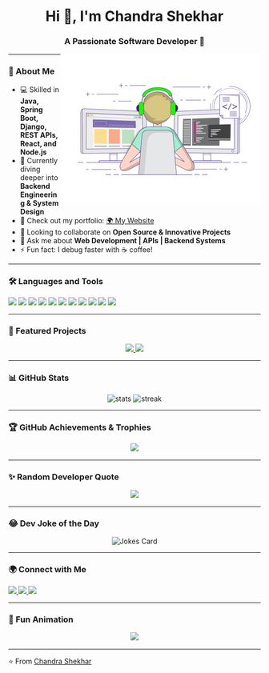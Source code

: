 <!-- Profile README for GitHub -->

<h1 align="center">Hi 👋, I'm Chandra Shekhar</h1>
<h3 align="center">A Passionate Software Developer 🚀</h3>

<img align="right" alt="Coding" width="400" height="300" src="https://raw.githubusercontent.com/devSouvik/devSouvik/master/gif3.gif">

---

### 🌟 About Me
- 💻 Skilled in **Java, Spring Boot, Django, REST APIs, React, and Node.js**  
- 🌱 Currently diving deeper into **Backend Engineering & System Design**  
- 🔗 Check out my portfolio: [🌍 My Website](https://chandu-portfolioo.vercel.app/)  
- 👯 Looking to collaborate on **Open Source & Innovative Projects**  
- 💬 Ask me about **Web Development | APIs | Backend Systems**  
- ⚡ Fun fact: I debug faster with ☕ coffee!  

---

### 🛠️ Languages and Tools
<p align="left">
  <img src="https://img.shields.io/badge/-Java-007396?logo=java&logoColor=white&style=for-the-badge" />
  <img src="https://img.shields.io/badge/-Spring-6DB33F?logo=spring&logoColor=white&style=for-the-badge" />
  <img src="https://img.shields.io/badge/-Django-092E20?logo=django&logoColor=white&style=for-the-badge" />
  <img src="https://img.shields.io/badge/-Python-3776AB?logo=python&logoColor=white&style=for-the-badge" />
  <img src="https://img.shields.io/badge/-JavaScript-F7DF1E?logo=javascript&logoColor=black&style=for-the-badge" />
  <img src="https://img.shields.io/badge/-React-61DAFB?logo=react&logoColor=black&style=for-the-badge" />
  <img src="https://img.shields.io/badge/-Node.js-339933?logo=node.js&logoColor=white&style=for-the-badge" />
  <img src="https://img.shields.io/badge/-REST%20API-FF6C37?logo=postman&logoColor=white&style=for-the-badge" />
  <img src="https://img.shields.io/badge/-MySQL-4479A1?logo=mysql&logoColor=white&style=for-the-badge" />
  <img src="https://img.shields.io/badge/-PostgreSQL-4169E1?logo=postgresql&logoColor=white&style=for-the-badge" />
  <img src="https://img.shields.io/badge/-Git-F05032?logo=git&logoColor=white&style=for-the-badge" />
</p>

---

### 📌 Featured Projects
<p align="center">
  <a href="https://github.com/Chandu00110/django-react-store">
    <img src="https://github-readme-stats.vercel.app/api/pin/?username=Chandu00110&repo=django-react-store&theme=tokyonight" />
  </a>
  
  <a href="https://github.com/Chandu00110/N-Queens">
    <img src="https://github-readme-stats.vercel.app/api/pin/?username=Chandu00110&repo=N-Queens&theme=tokyonight" />
  </a>
</p>


---

### 📊 GitHub Stats
<p align="center">
  <img src="https://github-readme-stats.vercel.app/api?username=Chandu00110&show_icons=true&theme=tokyonight" alt="stats" />
  <img src="https://github-readme-streak-stats.herokuapp.com/?user=Chandu00110&theme=tokyonight" alt="streak" />
</p>

---

### 🏆 GitHub Achievements & Trophies
<p align="center">
  <img src="https://github-profile-trophy.vercel.app/?username=Chandu00110&theme=tokyonight&no-frame=true&row=1&column=6" />
</p>

---

### ✨ Random Developer Quote
<p align="center">
  <img src="https://quotes-github-readme.vercel.app/api?type=horizontal&theme=tokyonight" />
</p>

---

### 😂 Dev Joke of the Day
<p align="center">
  <img src="https://readme-jokes.vercel.app/api?theme=tokyonight" alt="Jokes Card" />
</p>

---

### 🌍 Connect with Me
<p align="left">
  <a href="https://linkedin.com/in/chandra-shekhar-pepakayala/" target="_blank">
    <img src="https://img.shields.io/badge/-LinkedIn-0A66C2?logo=linkedin&logoColor=white&style=for-the-badge" />
  </a>
  <a href="mailto:chandrashekharpepakayala@gmail.com">
    <img src="https://img.shields.io/badge/-Gmail-D14836?logo=gmail&logoColor=white&style=for-the-badge" />
  </a>
  <a href="https://chandu-portfolioo.vercel.app/" target="_blank">
    <img src="https://img.shields.io/badge/-Portfolio-000000?logo=vercel&logoColor=white&style=for-the-badge" />
  </a>
<!--   <a href="https://twitter.com/YOUR_TWITTER" target="_blank">
    <img src="https://img.shields.io/badge/-Twitter-1DA1F2?logo=twitter&logoColor=white&style=for-the-badge" />
  </a> -->
</p>

---

### 🎉 Fun Animation
<!-- 
<p align="center">
  <img src="https://raw.githubusercontent.com/saadeghi/saadeghi/master/dino.gif" alt="Dino Game" />
</p>
-->

<p align="center">
  <img src="https://raw.githubusercontent.com/abhisheknaiidu/abhisheknaiidu/master/code.gif" width="500" />
</p>

---

⭐️ From [Chandra Shekhar](https://github.com/Chandu00110)

